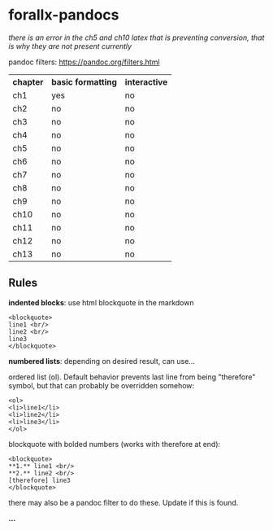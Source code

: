 # forallx-pandocs

*there is an error in the ch5 and ch10 latex that is preventing conversion, that is why they are not present currently*

pandoc filters: https://pandoc.org/filters.html

<table>
  <tr>
    <th>chapter</th><th>basic formatting</th><th>interactive</th>
  </tr>
  <tr>
    <td>ch1</td><td>yes</td><td>no</td>
  </tr>
  <tr>
    <td>ch2</td><td>no</td><td>no</td>
  </tr>
  <tr>
    <td>ch3</td><td>no</td><td>no</td>
  </tr>
  <tr>
    <td>ch4</td><td>no</td><td>no</td>
  </tr>
  <tr>
    <td>ch5</td><td>no</td><td>no</td>
  </tr>
  <tr>
    <td>ch6</td><td>no</td><td>no</td>
  </tr>
  <tr>
    <td>ch7</td><td>no</td><td>no</td>
  </tr>
  <tr>
    <td>ch8</td><td>no</td><td>no</td>
  </tr>
  <tr>
    <td>ch9</td><td>no</td><td>no</td>
  </tr>
  <tr>
    <td>ch10</td><td>no</td><td>no</td>
  </tr>
  <tr>
    <td>ch11</td><td>no</td><td>no</td>
  </tr>
  <tr>
    <td>ch12</td><td>no</td><td>no</td>
  </tr>
  <tr>
    <td>ch13</td><td>no</td><td>no</td>
  </tr>
</table>

## Rules

**indented blocks**: use html blockquote in the markdown

    <blockquote>
    line1 <br/>
    line2 <br/>
    line3
    </blockquote>

**numbered lists**: depending on desired result, can use... <br/>

ordered list (ol). Default behavior prevents last line from being "therefore" symbol, but that can probably be overridden somehow:

    <ol>
    <li>line1</li>
    <li>line2</li>
    <li>line3</li>
    </ol>

blockquote with bolded numbers (works with therefore at end):

    <blockquote>
    **1.** line1 <br/>
    **2.** line2 <br/>
    [therefore] line3
    </blockquote>

there may also be a pandoc filter to do these. Update if this is found.

**...**
